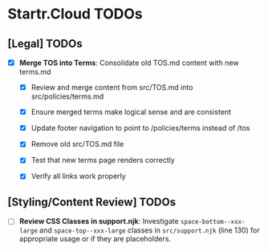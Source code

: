 # Startr.Cloud TODOs

## [Legal] TODOs
- [x] **Merge TOS into Terms**: Consolidate old TOS.md content with new terms.md
  - [x] Review and merge content from src/TOS.md into src/policies/terms.md
  - [x] Ensure merged terms make logical sense and are consistent
  - [x] Update footer navigation to point to /policies/terms instead of /tos
  - [x] Remove old src/TOS.md file
  - [x] Test that new terms page renders correctly
  - [x] Verify all links work properly


## [Styling/Content Review] TODOs
- [ ] **Review CSS Classes in support.njk**: Investigate `space-bottom--xxx-large` and `space-top--xxx-large` classes in `src/support.njk` (line 130) for appropriate usage or if they are placeholders.

